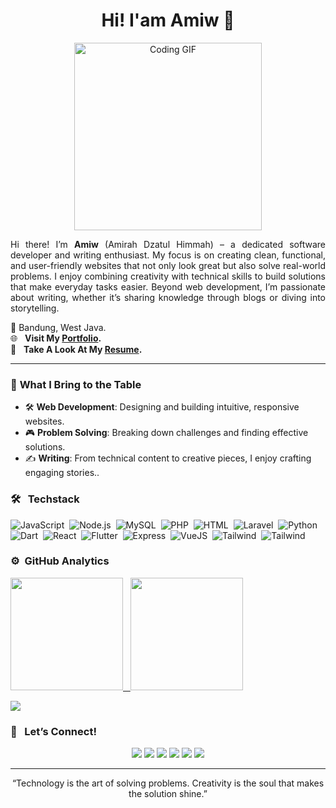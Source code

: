 <h1 align="center">Hi! I'am Amiw 🌟 
<!--   <img src="https://media.giphy.com/media/xUPGcyi7WWaCiLg8JW/giphy.gif" alt="Shining Sun" width="50" /> -->
</h1>

<p align="center">
<img src="https://media.giphy.com/media/L8K62iTDkzGX6/giphy.gif" alt="Coding GIF" width="300" />
</p>

<p align="justify"> Hi there! I’m <strong>Amiw</strong> (Amirah Dzatul Himmah) – a dedicated software developer and writing enthusiast. My focus is on creating clean, functional, and user-friendly websites that not only look great but also solve real-world problems. I enjoy combining creativity with technical skills to build solutions that make everyday tasks easier. Beyond web development, I’m passionate about writing, whether it’s sharing knowledge through blogs or diving into storytelling. </p>

📍 Bandung, West Java. <br>
🌐 &nbsp; **Visit My [Portfolio](https://amirahdzh.vercel.app).** <br>
📄 &nbsp; **Take A Look At My [Resume](#).**

---

### 🔧 **What I Bring to the Table**
- 🛠 **Web Development**: Designing and building intuitive, responsive websites.
- 🎮 **Problem Solving**: Breaking down challenges and finding effective solutions.  
- ✍️ **Writing**: From technical content to creative pieces, I enjoy crafting engaging stories..  

### 🛠️ &nbsp; **Techstack**

<p align="left">

![JavaScript](https://img.shields.io/badge/-JavaScript-05122A?style=flat&logo=javascript)&nbsp;
![Node.js](https://img.shields.io/badge/-Node.js-05122A?style=flat&logo=node.js)&nbsp;
![MySQL](https://img.shields.io/badge/-MySQL-05122A?style=flat&logo=mysql)&nbsp;
![PHP](https://img.shields.io/badge/-PHP-05122A?style=flat&logo=php)&nbsp;
![HTML](https://img.shields.io/badge/-HTML-05122A?style=flat&logo=HTML5)&nbsp;
![Laravel](https://img.shields.io/badge/-Laravel-05122A?style=flat&logo=Laravel)&nbsp;
![Python](https://img.shields.io/badge/-Python-05122A?style=flat&logo=python)&nbsp;
![Dart](https://img.shields.io/badge/-Dart-05122A?style=flat&logo=dart)&nbsp;
![React](https://img.shields.io/badge/-React-05122A?style=flat&logo=react)&nbsp;
![Flutter](https://img.shields.io/badge/-Flutter-05122A?style=flat&logo=flutter)&nbsp;
![Express](https://img.shields.io/badge/-Express-05122A?style=flat&logo=express)&nbsp;
![VueJS](https://img.shields.io/badge/-Vue.js-05122A?style=flat&logo=vue.js)&nbsp;
![Tailwind](https://img.shields.io/badge/-Tailwind%20CSS-05122A?style=flat&logo=tailwind-css)&nbsp;
![Tailwind](https://img.shields.io/badge/-Figma-05122A?style=flat&logo=figma)&nbsp;

</p>

### ⚙️ &nbsp;GitHub Analytics

<p align="left">
<a href="https://github.com/amirahdzh">
  <img height="180em" src="https://github-readme-stats-eight-theta.vercel.app/api?username=amirahdzh&show_icons=true&theme=algolia&include_all_commits=true&count_private=true"/>
  &nbsp;
  <img height="180em" src="https://github-readme-stats-eight-theta.vercel.app/api/top-langs/?username=amirahdzh&layout=compact&langs_count=8&theme=algolia"/>
</a>
</p>

![](https://komarev.com/ghpvc/?username=amirahdzh)

### 🤝 &nbsp; **Let’s Connect!**

<p align="center">
<a href="https://www.facebook.com/amiwdzh"><img src="https://img.shields.io/badge/Amiw%20Dzh-843AB5?style=for-the-badge&logo=facebook&logoColor=white"/></a>
<a href="mailto:amirahdzh@gmail.com"><img src="https://img.shields.io/badge/amirahdzh@gmail.com-FD1D1D?style=for-the-badge&logo=gmail&logoColor=white"/></a>
<a href="https://www.linkedin.com/in/amirahdzh/"><img src="https://img.shields.io/badge/-Amirahr%20Dzatul%20Himmah-0077B5?style=for-the-badge&logo=linkedin&logoColor=white"/></a>
<a href="https://medium.com/@amiwdzh"><img src="https://img.shields.io/badge/@amiwdzh-203645?style=for-the-badge&logo=medium&logoColor=white"/></a>
<a href="https://www.instagram.com/amiw.dzh/"><img src="https://img.shields.io/badge/@amiw.dzh-E2306C?style=for-the-badge&logo=instagram&logoColor=white"/></a>
<a href="https://twitter.com/amiwdzh"><img src="https://img.shields.io/badge/@amiwdzh-1DA1F2?style=for-the-badge&logo=x&logoColor=white"/></a>
</p>

---

<p align="center">
“Technology is the art of solving problems. Creativity is the soul that makes the solution shine.”  
</p>
